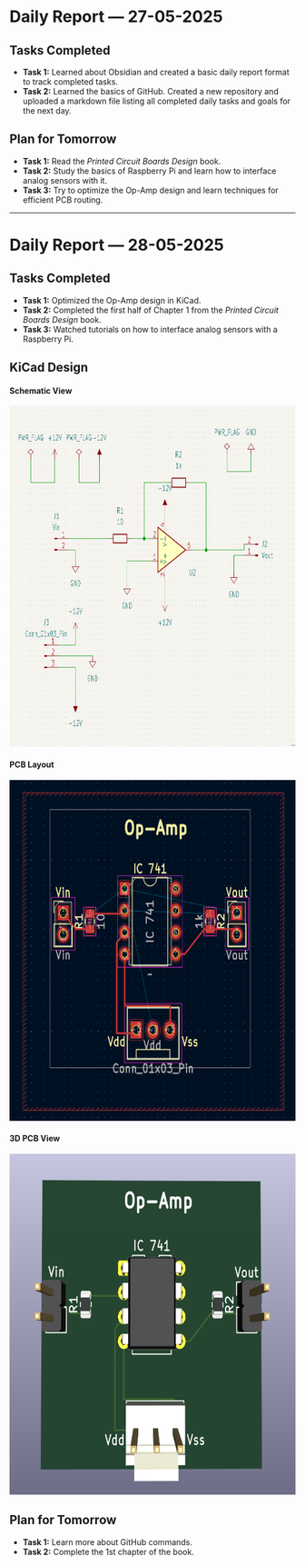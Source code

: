 # Daily Report — 27-05-2025

## Tasks Completed
- **Task 1:** Learned about Obsidian and created a basic daily report format to track completed tasks.
- **Task 2:** Learned the basics of GitHub. Created a new repository and uploaded a markdown file listing all completed daily tasks and goals for the next day.

## Plan for Tomorrow
- **Task 1:** Read the *Printed Circuit Boards Design* book.
- **Task 2:** Study the basics of Raspberry Pi and learn how to interface analog sensors with it.
- **Task 3:** Try to optimize the Op-Amp design and learn techniques for efficient PCB routing.


---


# Daily Report — 28-05-2025

## Tasks Completed
- **Task 1:** Optimized the Op-Amp design in KiCad.
- **Task 2:** Completed the first half of Chapter 1 from the *Printed Circuit Boards Design* book.
- **Task 3:** Watched tutorials on how to interface analog sensors with a Raspberry Pi.

## KiCad Design

#### Schematic View  
<img src="images/Schematic.png" width="600" height="600" />

#### PCB Layout  
<img src="images/PCB.png" width="600" height="600" />

#### 3D PCB View  
<img src="images/3DPCB.png" width="600" height="600" />

## Plan for Tomorrow
- **Task 1:** Learn more about GitHub commands. 
- **Task 2:** Complete the 1st chapter of the book.